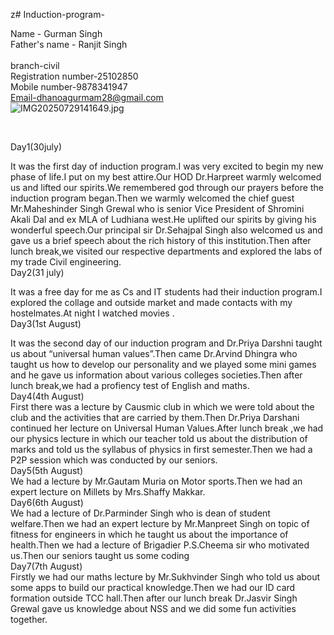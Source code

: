 

z# Induction-program-


Name - Gurman Singh
<br>
Father's name - Ranjit Singh 
<br>
<br>
branch-civil
<br>
Registration number-25102850
<br>
Mobile number-9878341947
<br>
Email-dhanoagurmam28@gmail.com
<br>
![IMG20250729141649.jpg](https://github.com/user-attachments/assets/0f1bd609-46dc-499c-a40a-5d478a4bf9f8)

<br>

Day1(30july)
<br>

It was the first day of induction program.I was very excited to begin my new phase of life.I put on my best attire.Our HOD Dr.Harpreet warmly welcomed us and lifted our spirits.We remembered god through our prayers before the induction program began.Then we warmly welcomed the chief guest Mr.Maheshinder Singh Grewal who is senior Vice President of Shromini Akali Dal and ex MLA of Ludhiana west.He uplifted our spirits by giving his wonderful speech.Our principal sir Dr.Sehajpal Singh also welcomed us and gave us a brief speech about the rich history of this institution.Then after lunch break,we visited our respective departments and explored the labs of my trade Civil engineering.
<br>
Day2(31 july)

It was a free day for me as Cs and IT students had their induction program.I explored the collage and outside market and made contacts with my hostelmates.At night I watched movies .
<br>
Day3(1st August)
<br>

It was the second day of our induction program and Dr.Priya Darshni taught us about “universal human values”.Then came Dr.Arvind Dhingra who taught us how to develop our personality and we played some mini games and he gave us information about various colleges societies.Then after lunch break,we had a profiency test of English and maths.
<br>
Day4(4th August)
<br>
First there was a lecture by Causmic club in which we were told about the club and the activities that are carried by them.Then 
Dr.Priya Darshani continued her lecture on Universal Human Values.After lunch break ,we had our physics lecture in which our teacher told us about the distribution of marks and told us the syllabus of physics in first semester.Then we had a P2P session which was conducted by our seniors.
<br>
Day5(5th August)
<br>
We had a lecture by Mr.Gautam Muria on Motor sports.Then we had an expert lecture on Millets by Mrs.Shaffy Makkar.
<br>
Day6(6th August)
<br>
We had a lecture of Dr.Parminder Singh who is dean of student welfare.Then we had an expert lecture by Mr.Manpreet Singh on topic of fitness for engineers in which he taught us about the importance of health.Then we had a lecture of Brigadier P.S.Cheema sir who motivated us.Then our seniors taught us some coding
<br>
Day7(7th August)
<br>
Firstly we had our maths lecture by Mr.Sukhvinder Singh who told us about some apps to build our practical knowledge.Then we had our ID card formation outside TCC hall.Then after our lunch break Dr.Jasvir Singh Grewal gave us knowledge about NSS and we did some fun activities together.







